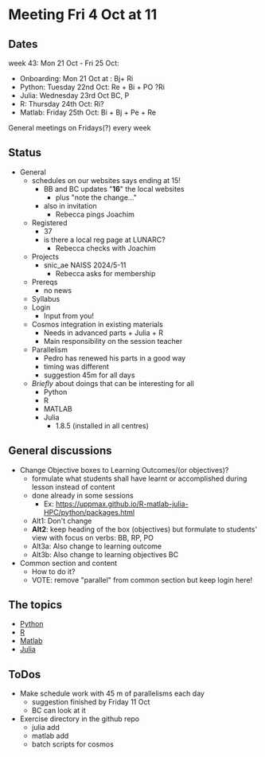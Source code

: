 # Meeting Fri 4 Oct at 11

## Dates

week 43: Mon 21 Oct - Fri 25 Oct:

- Onboarding: Mon 21 Oct at : Bj+ Ri
- Python: Tuesday 22nd Oct: Re + Bi + PO ?Ri
- Julia: Wednesday 23rd Oct BC, P
- R: Thursday 24th Oct: Ri?
- Matlab: Friday 25th Oct: Bi + Bj + Pe + Re

General meetings on Fridays(?) every week

## Status
- General
  - schedules on our websites says ending at 15! 
      - BB and BC updates "**16**" the local websites
          - plus "note the change..."
      - also in invitation
          - Rebecca pings Joachim
  - Registered
      - 37
      - is there a local reg page at LUNARC?
          - Rebecca checks with Joachim
  - Projects
      - snic_ae NAISS 2024/5-11
          - Rebecca asks for membership
  - Prereqs
      - no news
  - Syllabus
  - Login 
    - Input from you!
  - Cosmos integration in existing materials
      - Needs in advanced parts + Julia + R
      - Main responsibility on the session teacher 
  -  Parallelism
      -  Pedro has renewed his parts in a good way
      -  timing was different
      -  suggestion 45m for all days
  - *Briefly* about doings that can be interesting for all
    - Python
    - R
    - MATLAB
    - Julia
        - 1.8.5 (installed in all centres)
## General discussions

- Change Objective boxes to Learning Outcomes/(or objectives)?
    - formulate what students shall have learnt or accomplished during lesson instead of content
    - done already in some sessions
        - Ex: https://uppmax.github.io/R-matlab-julia-HPC/python/packages.html
    - Alt1: Don't change
    - **Alt2**: keep heading of the box (objectives) but formulate to students' view with focus on verbs: BB, RP, PO
    - Alt3a: Also change to learning outcome
    - Alt3b: Also change to learning objectives BC
- Common section and content
    - How to do it?
    - VOTE: remove "parallel" from common section but keep login here!

## The topics

- [Python](https://hackmd.io/o_b5yHAJRBeQfTbNvYOK2A#)
- [R](https://hackmd.io/gV_gdctHQPWz6eElFWfq6Q#)
- [Matlab](https://hackmd.io/RTujs9MnS0ehsGD7ufNBfA#)
- [Julia](https://hackmd.io/ERX9FIgyR_6wDbmcqi_8HA#)

## ToDos

- Make schedule work with 45 m of parallelisms each day
    - suggestion finished by Friday 11 Oct
    - BC can look at it
- Exercise directory in the github repo
    - julia add
    - matlab add
    - batch scripts for cosmos
